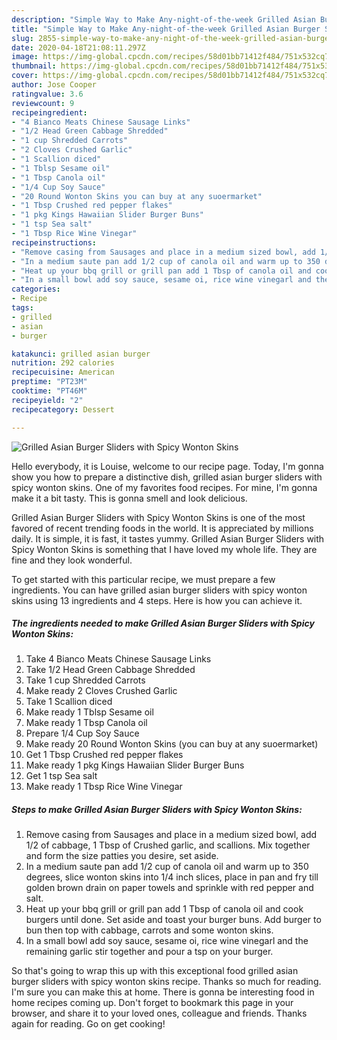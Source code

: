 ```yaml
---
description: "Simple Way to Make Any-night-of-the-week Grilled Asian Burger Sliders with Spicy Wonton Skins"
title: "Simple Way to Make Any-night-of-the-week Grilled Asian Burger Sliders with Spicy Wonton Skins"
slug: 2855-simple-way-to-make-any-night-of-the-week-grilled-asian-burger-sliders-with-spicy-wonton-skins
date: 2020-04-18T21:08:11.297Z
image: https://img-global.cpcdn.com/recipes/58d01bb71412f484/751x532cq70/grilled-asian-burger-sliders-with-spicy-wonton-skins-recipe-main-photo.jpg
thumbnail: https://img-global.cpcdn.com/recipes/58d01bb71412f484/751x532cq70/grilled-asian-burger-sliders-with-spicy-wonton-skins-recipe-main-photo.jpg
cover: https://img-global.cpcdn.com/recipes/58d01bb71412f484/751x532cq70/grilled-asian-burger-sliders-with-spicy-wonton-skins-recipe-main-photo.jpg
author: Jose Cooper
ratingvalue: 3.6
reviewcount: 9
recipeingredient:
- "4 Bianco Meats Chinese Sausage Links"
- "1/2 Head Green Cabbage Shredded"
- "1 cup Shredded Carrots"
- "2 Cloves Crushed Garlic"
- "1 Scallion diced"
- "1 Tblsp Sesame oil"
- "1 Tbsp Canola oil"
- "1/4 Cup Soy Sauce"
- "20 Round Wonton Skins you can buy at any suoermarket"
- "1 Tbsp Crushed red pepper flakes"
- "1 pkg Kings Hawaiian Slider Burger Buns"
- "1 tsp Sea salt"
- "1 Tbsp Rice Wine Vinegar"
recipeinstructions:
- "Remove casing from Sausages and place in a medium sized bowl, add 1/2 of cabbage, 1 Tbsp of Crushed garlic, and scallions. Mix together and form the size patties you desire, set aside."
- "In a medium saute pan add 1/2 cup of canola oil and warm up to 350 degrees, slice wonton skins into 1/4 inch slices, place in pan and fry till golden brown drain on paper towels and sprinkle with red pepper and salt."
- "Heat up your bbq grill or grill pan add 1 Tbsp of canola oil and cook burgers until done. Set aside and toast your burger buns. Add burger to bun then top with cabbage, carrots and some wonton skins."
- "In a small bowl add soy sauce, sesame oi, rice wine vinegarl and the remaining garlic stir together and pour a tsp on your burger."
categories:
- Recipe
tags:
- grilled
- asian
- burger

katakunci: grilled asian burger 
nutrition: 292 calories
recipecuisine: American
preptime: "PT23M"
cooktime: "PT46M"
recipeyield: "2"
recipecategory: Dessert

---
```



![Grilled Asian Burger Sliders with Spicy Wonton Skins](https://img-global.cpcdn.com/recipes/58d01bb71412f484/751x532cq70/grilled-asian-burger-sliders-with-spicy-wonton-skins-recipe-main-photo.jpg)

Hello everybody, it is Louise, welcome to our recipe page. Today, I'm gonna show you how to prepare a distinctive dish, grilled asian burger sliders with spicy wonton skins. One of my favorites food recipes. For mine, I'm gonna make it a bit tasty. This is gonna smell and look delicious.



Grilled Asian Burger Sliders with Spicy Wonton Skins is one of the most favored of recent trending foods in the world. It is appreciated by millions daily. It is simple, it is fast, it tastes yummy. Grilled Asian Burger Sliders with Spicy Wonton Skins is something that I have loved my whole life. They are fine and they look wonderful.


To get started with this particular recipe, we must prepare a few ingredients. You can have grilled asian burger sliders with spicy wonton skins using 13 ingredients and 4 steps. Here is how you can achieve it.

<!--inarticleads1-->

##### The ingredients needed to make Grilled Asian Burger Sliders with Spicy Wonton Skins:

1. Take 4 Bianco Meats Chinese Sausage Links
1. Take 1/2 Head Green Cabbage Shredded
1. Take 1 cup Shredded Carrots
1. Make ready 2 Cloves Crushed Garlic
1. Take 1 Scallion diced
1. Make ready 1 Tblsp Sesame oil
1. Make ready 1 Tbsp Canola oil
1. Prepare 1/4 Cup Soy Sauce
1. Make ready 20 Round Wonton Skins (you can buy at any suoermarket)
1. Get 1 Tbsp Crushed red pepper flakes
1. Make ready 1 pkg Kings Hawaiian Slider Burger Buns
1. Get 1 tsp Sea salt
1. Make ready 1 Tbsp Rice Wine Vinegar




<!--inarticleads2-->

##### Steps to make Grilled Asian Burger Sliders with Spicy Wonton Skins:

1. Remove casing from Sausages and place in a medium sized bowl, add 1/2 of cabbage, 1 Tbsp of Crushed garlic, and scallions. Mix together and form the size patties you desire, set aside.
1. In a medium saute pan add 1/2 cup of canola oil and warm up to 350 degrees, slice wonton skins into 1/4 inch slices, place in pan and fry till golden brown drain on paper towels and sprinkle with red pepper and salt.
1. Heat up your bbq grill or grill pan add 1 Tbsp of canola oil and cook burgers until done. Set aside and toast your burger buns. Add burger to bun then top with cabbage, carrots and some wonton skins.
1. In a small bowl add soy sauce, sesame oi, rice wine vinegarl and the remaining garlic stir together and pour a tsp on your burger.




So that's going to wrap this up with this exceptional food grilled asian burger sliders with spicy wonton skins recipe. Thanks so much for reading. I'm sure you can make this at home. There is gonna be interesting food in home recipes coming up. Don't forget to bookmark this page in your browser, and share it to your loved ones, colleague and friends. Thanks again for reading. Go on get cooking!
